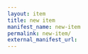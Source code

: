 ```yaml
---
layout: item
title: new item
manifest_name: new-item
permalink: new-item/
external_manifest_url: 
---
```

<!-- Add an essay or interpretive material below this line,
using HTML or markdown.  Do not modify this file above this line -->

